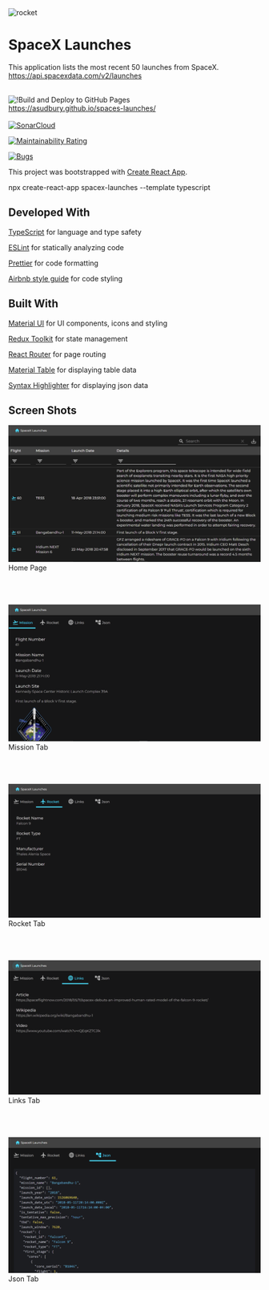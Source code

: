 <img src="https://images.unsplash.com/photo-1541185933-ef5d8ed016c2?ixid=MnwxMjA3fDB8MHxzZWFyY2h8OHx8cm9ja2V0fGVufDB8fDB8fA%3D%3D&ixlib=rb-1.2.1&auto=format&fit=crop&w=1050&q=80" alt="rocket"/>

# SpaceX Launches

This application lists the most recent 50 launches from SpaceX.
<br />
https://api.spacexdata.com/v2/launches
<br />
<br />

![!Build and Deploy to GitHub Pages](https://github.com/asudbury/spacex-launches/workflows/Build%20and%20Deploy%20to%20GitHub%20Pages/badge.svg)
<br />
https://asudbury.github.io/spaces-launches/
<br /><br/>
[![SonarCloud](https://sonarcloud.io/images/project_badges/sonarcloud-black.svg)](https://sonarcloud.io/dashboard?id=asudbury_spacex-launches)

[![Maintainability Rating](https://sonarcloud.io/api/project_badges/measure?project=asudbury_spacex-launches&metric=sqale_rating)](https://sonarcloud.io/dashboard?id=asudbury_spacex-launches)

[![Bugs](https://sonarcloud.io/api/project_badges/measure?project=asudbury_spacex-launches&metric=bugs)](https://sonarcloud.io/dashboard?id=asudbury_spacex-launches)

This project was bootstrapped with [Create React App](https://github.com/facebook/create-react-app).

npx create-react-app spacex-launches --template typescript

## Developed With

[TypeScript](https://www.typescriptlang.org/) for language and type safety

[ESLint](https://eslint.org/) for statically analyzing code

[Prettier](https://prettier.io/) for code formatting

[Airbnb style guide](https://github.com/airbnb/javascript/) for code styling

## Built With

[Material UI](https://material-ui.com/) for UI components, icons and styling

[Redux Toolkit](https://redux-toolkit.js.org/) for state management

[React Router](https://reactrouter.com/) for page routing

[Material Table](https://material-table.com/) for displaying table data

[Syntax Highlighter](https://github.com/react-syntax-highlighter/react-syntax-highlighter/) for displaying json data

## Screen Shots

![home page](https://github.com/asudbury/spacex-launches/blob/master/public/assets/img/home.PNG?raw=true)
Home Page
<br/><br/>
<br/><br/>

![mission tab](https://github.com/asudbury/spacex-launches/blob/master/public/assets/img/mission.PNG?raw=true)
Mission Tab
<br/><br/>
<br/><br/>

![rocket tab](https://github.com/asudbury/spacex-launches/blob/master/public/assets/img/rocket.PNG?raw=true)
Rocket Tab
<br/><br/>
<br/><br/>

![links tab](https://github.com/asudbury/spacex-launches/blob/master/public/assets/img/links.PNG?raw=true)
Links Tab
<br/><br/>
<br/><br/>

![json tab](https://github.com/asudbury/spacex-launches/blob/master/public/assets/img/json.PNG?raw=true)
Json Tab

